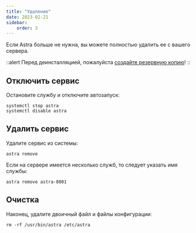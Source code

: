 ```yaml
---
title: "Удаление"
date: 2023-02-21
sidebar:
    order: 3
---
```



Если Astra больше не нужна, вы можете полностью удалить ее с вашего сервера.

::alert
Перед деинсталляцией, пожалуйста [создайте резервную копию](https://help.cesbo.com/astra/admin-guide/administration/backup)!
::

## Отключить сервис[](https://help.cesbo.com/astra/admin-guide/administration/uninstall#disable-service)

Остановите службу и отключите автозапуск:

```
systemctl stop astra
systemctl disable astra
```

## Удалить сервис[](https://help.cesbo.com/astra/admin-guide/administration/uninstall#remove-service)

Удалите сервис из системы:

```
astra remove
```

Если на сервере имеется несколько служб, то следует указать имя службы:

```
astra remove astra-8001
```

## Очистка[](https://help.cesbo.com/astra/admin-guide/administration/uninstall#cleanup)

Наконец, удалите двоичный файл и файлы конфигурации:

```
rm -rf /usr/bin/astra /etc/astra
```
